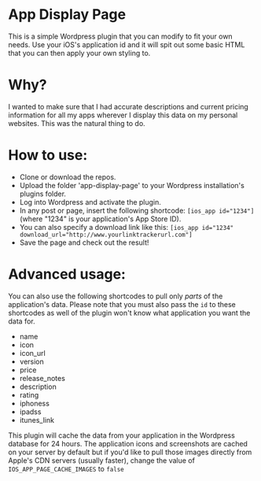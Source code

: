 # App Display Page

This is a simple Wordpress plugin that you can 
modify to fit your own needs. Use your iOS's 
application id and it will spit out some basic HTML 
that you can then apply your own styling to.

# Why?

I wanted to make sure that I had accurate
descriptions and current pricing information
for all my apps wherever I display this data
on my personal websites. This was the natural
thing to do.

# How to use:

* Clone or download the repos.
* Upload the folder 'app-display-page' to your Wordpress installation's plugins folder.
* Log into Wordpress and activate the plugin.
* In any post or page, insert the following shortcode: ```[ios_app id="1234"]``` (where "1234" is your application's App Store ID).
* You can also specify a download link like this: ```[ios_app id="1234" download_url="http://www.yourlinktrackerurl.com"]```
* Save the page and check out the result!

# Advanced usage:

You can also use the following shortcodes to pull only _parts_ of the
application's data. Please note that you must also pass the ```id``` to 
these shortcodes as well of the plugin won't know what application you
want the data for.

* name
* icon
* icon_url
* version
* price
* release_notes
* description
* rating
* iphoness
* ipadss
* itunes_link

This plugin will cache the data from your application
in the Wordpress database for 24 hours. The application
icons and screenshots are cached on your server by default
but if you'd like to pull those images directly from Apple's
CDN servers (usually faster), change the value of ```IOS_APP_PAGE_CACHE_IMAGES``` 
to ```false```